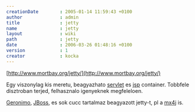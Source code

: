 ```yaml
---
creationDate        : 2005-01-14 11:59:43 +0100 
author              : admin 
title               : jetty 
name                : jetty 
layout              : wiki 
path                : jetty 
date                : 2006-03-26 01:48:16 +0100 
version             : 1 
creator             : kocka 
---
```

[http://www.mortbay.org/jetty/](http://www.mortbay.org/jetty/)

Egy viszonylag kis meretu, beagyazhato [servlet](servlet.html) es [jsp](JSP.html) container. Tobbfele disztroban terjed, felhasznalo igenyeknek megfeleloen.

[Geronimo](geronimo.html), [JBoss](jboss.html), es sok cucc tartalmaz beagyazott jetty-t, pl a [mx4j](mx4j.html) is.
